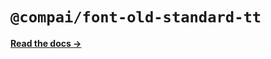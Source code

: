 # `@compai/font-old-standard-tt`

[**Read the docs &rarr;**](https://components.ai/docs/typefaces/old-standard-tt)
